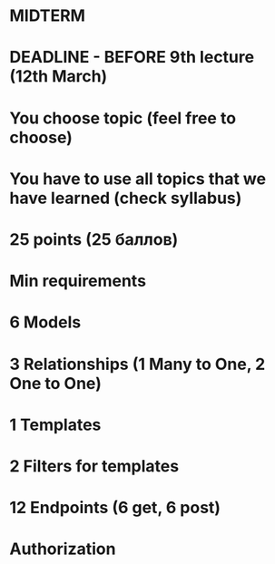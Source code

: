 # MIDTERM

# DEADLINE - BEFORE 9th lecture (12th March)
# You choose topic (feel free to choose)
# You have to use all topics that we have learned (check syllabus)
# 25 points (25 баллов)

 # Min requirements
 # 6 Models
 # 3 Relationships (1 Many to One, 2 One to One)
 # 1 Templates
 # 2 Filters for templates
 # 12 Endpoints (6 get, 6 post)
 # Authorization